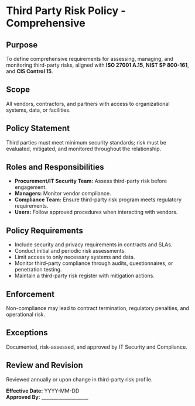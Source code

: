 # Third Party Risk Policy - Comprehensive

## Purpose
To define comprehensive requirements for assessing, managing, and monitoring third-party risks, aligned with **ISO 27001 A.15**, **NIST SP 800-161**, and **CIS Control 15**.

## Scope
All vendors, contractors, and partners with access to organizational systems, data, or facilities.

## Policy Statement
Third parties must meet minimum security standards; risk must be evaluated, mitigated, and monitored throughout the relationship.

## Roles and Responsibilities
- **Procurement/IT Security Team:** Assess third-party risk before engagement.  
- **Managers:** Monitor vendor compliance.  
- **Compliance Team:** Ensure third-party risk program meets regulatory requirements.  
- **Users:** Follow approved procedures when interacting with vendors.

## Policy Requirements
- Include security and privacy requirements in contracts and SLAs.  
- Conduct initial and periodic risk assessments.  
- Limit access to only necessary systems and data.  
- Monitor third-party compliance through audits, questionnaires, or penetration testing.  
- Maintain a third-party risk register with mitigation actions.  

## Enforcement
Non-compliance may lead to contract termination, regulatory penalties, and operational risk.

## Exceptions
Documented, risk-assessed, and approved by IT Security and Compliance.

## Review and Revision
Reviewed annually or upon change in third-party risk profile.

**Effective Date:** YYYY-MM-DD  
**Approved By:** ____________________
